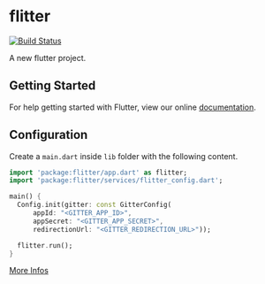 # flitter

[![Build Status](https://travis-ci.org/dart-flitter/flitter.svg?branch=master)](https://travis-ci.org/dart-flitter/flitter)

A new flutter project.

## Getting Started

For help getting started with Flutter, view our online
[documentation](http://flutter.io/).


## Configuration

Create a `main.dart` inside `lib` folder with the following content.

```dart
import 'package:flitter/app.dart' as flitter;
import 'package:flitter/services/flitter_config.dart';

main() {
  Config.init(gitter: const GitterConfig(
      appId: "<GITTER_APP_ID>",
      appSecret: "<GITTER_APP_SECRET>",
      redirectionUrl: "<GITTER_REDIRECTION_URL>"));

  flitter.run();
}
```

[More Infos](https://developer.gitter.im/docs/welcome)